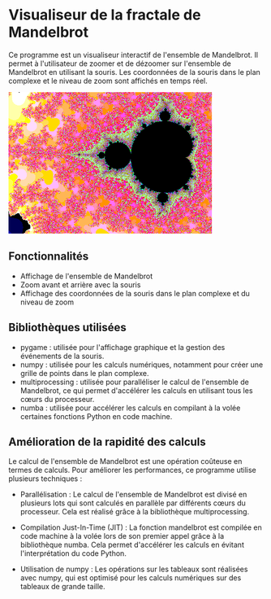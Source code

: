 # Visualiseur de la fractale de Mandelbrot

Ce programme est un visualiseur interactif de l'ensemble de Mandelbrot. Il permet à l'utilisateur de zoomer et de dézoomer sur l'ensemble de Mandelbrot en utilisant la souris. 
Les coordonnées de la souris dans le plan complexe et le niveau de zoom sont affichés en temps réel.

![Image de l'ensemble de Mandelbrot](mandelbrot.png)

## Fonctionnalités

- Affichage de l'ensemble de Mandelbrot
- Zoom avant et arrière avec la souris
- Affichage des coordonnées de la souris dans le plan complexe et du niveau de zoom

## Bibliothèques utilisées

- pygame : utilisée pour l'affichage graphique et la gestion des événements de la souris.
- numpy : utilisée pour les calculs numériques, notamment pour créer une grille de points dans le plan complexe.
- multiprocessing : utilisée pour paralléliser le calcul de l'ensemble de Mandelbrot, ce qui permet d'accélérer les calculs en utilisant tous les cœurs du processeur.
- numba : utilisée pour accélérer les calculs en compilant à la volée certaines fonctions Python en code machine.

## Amélioration de la rapidité des calculs

Le calcul de l'ensemble de Mandelbrot est une opération coûteuse en termes de calculs. Pour améliorer les performances, ce programme utilise plusieurs techniques :

- Parallélisation : Le calcul de l'ensemble de Mandelbrot est divisé en plusieurs lots qui sont calculés en parallèle par différents cœurs du processeur. Cela est réalisé grâce à la bibliothèque multiprocessing.

- Compilation Just-In-Time (JIT) : La fonction mandelbrot est compilée en code machine à la volée lors de son premier appel grâce à la bibliothèque numba. Cela permet d'accélérer les calculs en évitant l'interprétation du code Python.

- Utilisation de numpy : Les opérations sur les tableaux sont réalisées avec numpy, qui est optimisé pour les calculs numériques sur des tableaux de grande taille.
